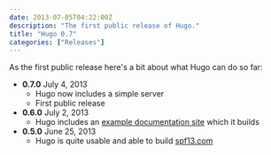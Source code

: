 ```yaml
---
date: 2013-07-05T04:22:00Z
description: "The first public release of Hugo."
title: "Hugo 0.7"
categories: ["Releases"]
---
```


As the first public release here's a bit about what Hugo can do so far:

- **0.7.0** July 4, 2013
  - Hugo now includes a simple server
  - First public release
- **0.6.0** July 2, 2013
  - Hugo includes an [example documentation site](http://hugo.spf13.com) which it builds
- **0.5.0** June 25, 2013
  - Hugo is quite usable and able to build [spf13.com](http://spf13.com)
